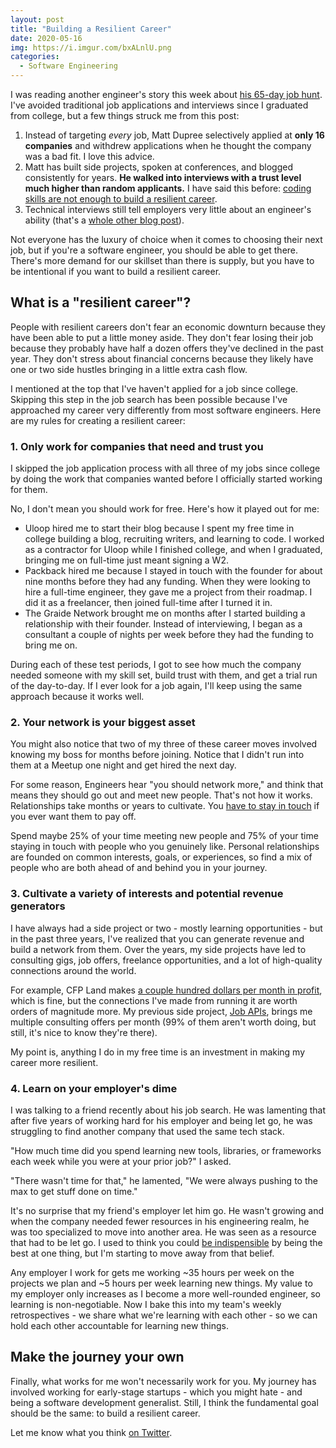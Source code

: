 ```yaml
---
layout: post
title: "Building a Resilient Career"
date: 2020-05-16
img: https://i.imgur.com/bxALnlU.png
categories: 
  - Software Engineering
---
```


I was reading another engineer's story this week about [his 65-day job hunt](https://www.philosophicalhacker.com/post/data-point-for-job-seeking-devs). I've avoided traditional job applications and interviews since I graduated from college, but a few things struck me from this post:

1. Instead of targeting _every_ job, Matt Dupree selectively applied at **only 16 companies** and withdrew applications when he thought the company was a bad fit. I love this advice.
2. Matt has built side projects, spoken at conferences, and blogged consistently for years. **He walked into interviews with a trust level much higher than random applicants.** I have said this before: [coding skills are not enough to build a resilient career](https://www.linkedin.com/pulse/code-notenough-karl-l-hughes/).
3. Technical interviews still tell employers very little about an engineer's ability (that's a [whole other blog post](https://www.karllhughes.com/posts/rethinking-hiring)).

Not everyone has the luxury of choice when it comes to choosing their next job, but if you're a software engineer, you should be able to get there. There's more demand for our skillset than there is supply, but you have to be intentional if you want to build a resilient career.

## What is a "resilient career"?
People with resilient careers don't fear an economic downturn because they have been able to put a little money aside. They don't fear losing their job because they probably have half a dozen offers they've declined in the past year. They don't stress about financial concerns because they likely have one or two side hustles bringing in a little extra cash flow.

I mentioned at the top that I've haven't applied for a job since college. Skipping this step in the job search has been possible because I've approached my career very differently from most software engineers. Here are my rules for creating a resilient career:

### 1. Only work for companies that need and trust you
I skipped the job application process with all three of my jobs since college by doing the work that companies wanted before I officially started working for them.

No, I don't mean you should work for free. Here's how it played out for me:

- Uloop hired me to start their blog because I spent my free time in college building a blog, recruiting writers, and learning to code. I worked as a contractor for Uloop while I finished college, and when I graduated, bringing me on full-time just meant signing a W2.
- Packback hired me because I stayed in touch with the founder for about nine months before they had any funding. When they were looking to hire a full-time engineer, they gave me a project from their roadmap. I did it as a freelancer, then joined full-time after I turned it in.
- The Graide Network brought me on months after I started building a relationship with their founder. Instead of interviewing, I began as a consultant a couple of nights per week before they had the funding to bring me on.

During each of these test periods, I got to see how much the company needed someone with my skill set, build trust with them, and get a trial run of the day-to-day. If I ever look for a job again, I'll keep using the same approach because it works well.

### 2. Your network is your biggest asset
You might also notice that two of my three of these career moves involved knowing my boss for months before joining. Notice that I didn't run into them at a Meetup one night and get hired the next day.

For some reason, Engineers hear "you should network more," and think that means they should go out and meet new people. That's not how it works. Relationships take months or years to cultivate. You [have to stay in touch](https://www.karllhughes.com/posts/the-key-to-networking-keeping-in-touch) if you ever want them to pay off.

Spend maybe 25% of your time meeting new people and 75% of your time staying in touch with people who you genuinely like. Personal relationships are founded on common interests, goals, or experiences, so find a mix of people who are both ahead of and behind you in your journey.

### 3. Cultivate a variety of interests and potential revenue generators
I have always had a side project or two - mostly learning opportunities - but in the past three years, I've realized that you can generate revenue and build a network from them. Over the years, my side projects have led to consulting gigs, job offers, freelance opportunities, and a lot of high-quality connections around the world.

For example, CFP Land makes [a couple hundred dollars per month in profit](https://www.indiehackers.com/product/cfp-land), which is fine, but the connections I've made from running it are worth orders of magnitude more. My previous side project, [Job APIs](https://github.com/jobapis), brings me multiple consulting offers per month (99% of them aren't worth doing, but still, it's nice to know they're there).

My point is, anything I do in my free time is an investment in making my career more resilient.

### 4. Learn on your employer's dime
I was talking to a friend recently about his job search. He was lamenting that after five years of working hard for his employer and being let go, he was struggling to find another company that used the same tech stack.

"How much time did you spend learning new tools, libraries, or frameworks each week while you were at your prior job?" I asked.

"There wasn't time for that," he lamented, "We were always pushing to the max to get stuff done on time."

It's no surprise that my friend's employer let him go. He wasn't growing and when the company needed fewer resources in his engineering realm, he was too specialized to move into another area. He was seen as a resource that had to be let go. I used to think you could [be indispensible](https://www.karllhughes.com/posts/be-indispensable) by being the best at one thing, but I'm starting to move away from that belief.

Any employer I work for gets me working ~35 hours per week on the projects we plan and ~5 hours per week learning new things. My value to my employer only increases as I become a more well-rounded engineer, so learning is non-negotiable. Now I bake this into my team's weekly retrospectives - we share what we're learning with each other - so we can hold each other accountable for learning new things.

## Make the journey your own
Finally, what works for me won't necessarily work for you. My journey has involved working for early-stage startups - which you might hate - and being a software development generalist. Still, I think the fundamental goal should be the same: to build a resilient career.

Let me know what you think [on Twitter](https://www.twitter.com/karllhughes).
